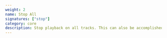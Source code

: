 ```yaml
---
weight: 2
name: Stop All
signatures: ["stop"]
category: core
description: Stop playback on all tracks. This can also be accomplished with _spacebar_ and norns button 2.
---
```

